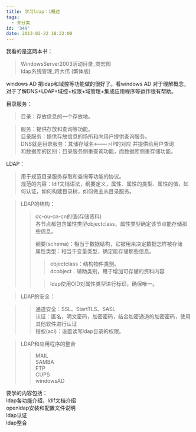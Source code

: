 ```yaml
---
title: 学习ldap：1概述
tags:
  - 未分类
id: '349'
date: 2013-02-22 18:22:00
---
```


我看的是这两本书：  

> WindowsServer2003活动目录\_商宏图  
> ldap系统管理\_蒋大伟 (繁体版)  

  
windows AD 把ldap和域控等功能做的很好了。看windows AD 对于理解概念，对于了解DNS+LDAP+域控+权限+域管理+集成应用程序等运作很有帮助。  
  
  
目录服务：  

> 目录：存放信息的一个存放地。  

> 服务：提供存放和查询等功能。  
> 目录服务：提供存放信息的场所和向用户提供查询服务。  
> DNS就是目录服务：其储存域名<--->IP的对应 并提供给用户查询  
> 和数据库的区别：目录服务侧重查询功能，而数据库侧重存储功能。  
>   
>   

LDAP：  

> 用于规范目录服务存取和查询等功能的协议。  
> 规范的内容：ldif文档语法，纲要定义，属性、属性的类型、属性的值，如何认证，如何构建目录树，如何做主从目录服务。  

  

> LDAP的结构：  
> 
> > dc-ou-cn-cn的值(存储资料)  
> > 各节点都包含属性类型objectclass，属性类型确定该节点能存储那些信息。  
> >   
> > 纲要(schema)：相当于数据结构，它被用来决定数据怎样被存储  
> > 属性类型：相当于变量类型，确定能存储那些信息。  
> > 
> > > objectclass：结构物件类别。  
> > > dcobject：辅助类别，用于增加可存储的资料内容  
> > >   
> > 
> > > ldap使用OID对属性类型进行标识，确保唯一。  

>   
>   

> LDAP的安全：  

> > 通道安全：SSL、StartTLS、SASL  
> > 认证：匿名，明文密码，加密密码，结合加密通道的加密密码，使用其他软件进行认证  
> > 授权(acl)：设置读写ldap目录的权限。  

  
  

> LDAP和应用程序的整合  
> 
> > MAIL  
> > SAMBA  
> > FTP  
> > CUPS  
> > windowsAD  

  
  
  
  
要学的内容包括：  
ldap各功能介绍，ldif文档介绍  
openldap安装和配置文件说明  
ldap认证  
ldap整合